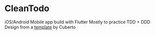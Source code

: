 # CleanTodo
iOS/Android Mobile app build with Flutter 
Mostly to practice TDD + DDD 
Design from a [template](https://dribbble.com/shots/4841953-Redesign-of-Task-Manager) by Cuberto 


